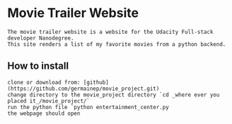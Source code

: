 # Movie Trailer Website

    The movie trailer website is a website for the Udacity Full-stack developer Nanodegree.
    This site renders a list of my favorite movies from a python backend.

## How to install

    clone or download from: [github] (https://github.com/germainep/movie_project.git)
    change directory to the movie_project directory `cd _where ever you placed it_/movie_project/`
    run the python file `python entertainment_center.py
    the webpage should open